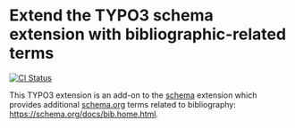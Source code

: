 # Extend the TYPO3 schema extension with bibliographic-related terms

[![CI Status](https://github.com/brotkrueml/schema-bib/workflows/CI/badge.svg?branch=master)](https://github.com/brotkrueml/schema-bib/actions?query=workflow%3ACI)

This TYPO3 extension is an add-on to the
[schema](https://extensions.typo3.org/extension/schema) extension
which provides additional [schema.org](https://schema.org/) terms
related to bibliography: https://schema.org/docs/bib.home.html.
